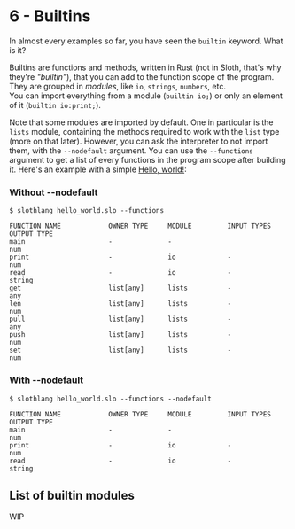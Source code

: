 # 6 - Builtins
  
In almost every examples so far, you have seen the `builtin` keyword. What is it?
  
Builtins are functions and methods, written in Rust (not in Sloth, that's why they're _"builtin"_), that you can add to the function scope of the program. They are grouped in _modules_, like `io`, `strings`, `numbers`, etc.  
You can import everything from a module (`builtin io;`) or only an element of it (`builtin io:print;`).
  
Note that some modules are imported by default. One in particular is the `lists` module, containing the methods required to work with the `list` type (more on that later). However, you can ask the interpreter to not import them, with the `--nodefault` argument. You can use the `--functions` argument to get a list of every functions in the program scope after building it. Here's an example with a simple [Hello, world!](../examples/hello_world.slo):

### Without --nodefault
```
$ slothlang hello_world.slo --functions
```
```
FUNCTION NAME            OWNER TYPE     MODULE         INPUT TYPES              OUTPUT TYPE    
main                     -              -                                       num            
print                    -              io             -                        num            
read                     -              io             -                        string         
get                      list[any]      lists          -                        any            
len                      list[any]      lists          -                        num            
pull                     list[any]      lists          -                        any            
push                     list[any]      lists          -                        num            
set                      list[any]      lists          -                        num
```

### With --nodefault
```
$ slothlang hello_world.slo --functions --nodefault
```
```
FUNCTION NAME            OWNER TYPE     MODULE         INPUT TYPES              OUTPUT TYPE    
main                     -              -                                       num            
print                    -              io             -                        num            
read                     -              io             -                        string
```


## List of builtin modules

WIP